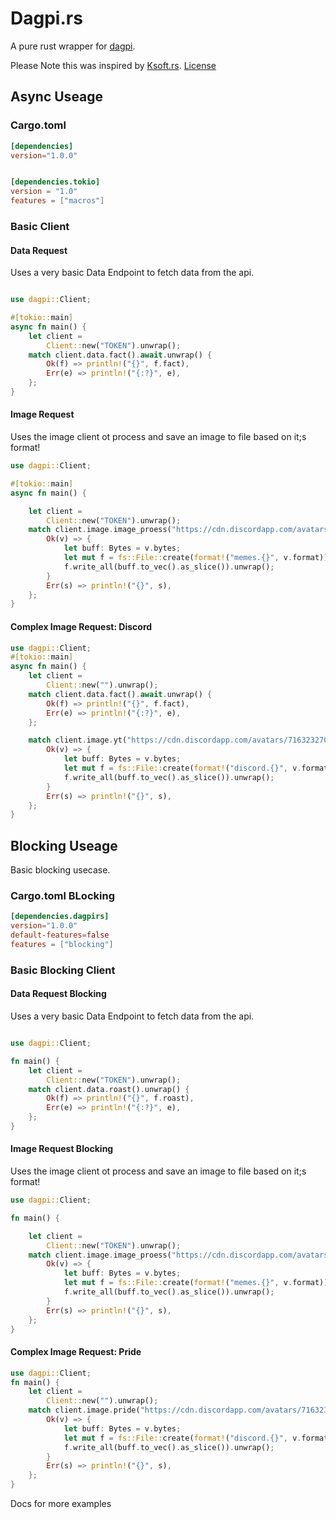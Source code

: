 # Dagpi.rs

A pure rust wrapper for [dagpi](https://dapi.xyz).

Please Note this was inspired by [Ksoft.rs](https://github.com/KSoft-Si/KSoft.rs). [License](https://github.com/KSoft-Si/KSoft.rs/blob/master/LICENSE)

## Async Useage

### Cargo.toml

```toml
[dependencies]
version="1.0.0"


[dependencies.tokio]
version = "1.0"
features = ["macros"]
```

### Basic Client

#### Data Request

Uses a very basic Data Endpoint to fetch data from the api.

```rs

use dagpi::Client;

#[tokio::main]
async fn main() {
    let client =
        Client::new("TOKEN").unwrap();
    match client.data.fact().await.unwrap() {
        Ok(f) => println!("{}", f.fact),
        Err(e) => println!("{:?}", e),
    };
}
```

#### Image Request

Uses the image client ot process and save an image to file based on it;s format!

```rs
use dagpi::Client;

#[tokio::main]
async fn main() {

    let client =
        Client::new("TOKEN").unwrap();
    match client.image.image_proess("https://cdn.discordapp.com/avatars/716323270982631476/fa9fed1ed0d51eb4a15b654f3ae08215.png".to_string(), dagpi::models::ImageManipulation::Wanted).await.unwrap() {
        Ok(v) => {
            let buff: Bytes = v.bytes;
            let mut f = fs::File::create(format!("memes.{}", v.format)).unwrap();
            f.write_all(buff.to_vec().as_slice()).unwrap();
        }
        Err(s) => println!("{}", s),
    };
}
```

#### Complex Image Request: Discord

```rs
use dagpi::Client;
#[tokio::main]
async fn main() {
    let client =
        Client::new("").unwrap();
    match client.data.fact().await.unwrap() {
        Ok(f) => println!("{}", f.fact),
        Err(e) => println!("{:?}", e),
    };

    match client.image.yt("https://cdn.discordapp.com/avatars/716323270982631476/fa9fed1ed0d51eb4a15b654f3ae08215.png".to_string(), "daggy", "Tweeting using dagpi.xyz is so much fun!. Goes great with dagpi.rs", false).await.unwrap() {
        Ok(v) => {
            let buff: Bytes = v.bytes;
            let mut f = fs::File::create(format!("discord.{}", v.format)).unwrap();
            f.write_all(buff.to_vec().as_slice()).unwrap();
        }
        Err(s) => println!("{}", s),
    };
}
```


## Blocking Useage

Basic blocking usecase.

### Cargo.toml BLocking

```toml
[dependencies.dagpirs]
version="1.0.0"
default-features=false
features = ["blocking"]
```


### Basic Blocking Client

#### Data Request Blocking

Uses a very basic Data Endpoint to fetch data from the api.

```rs

use dagpi::Client;

fn main() {
    let client =
        Client::new("TOKEN").unwrap();
    match client.data.roast().unwrap() {
        Ok(f) => println!("{}", f.roast),
        Err(e) => println!("{:?}", e),
    };
}
```

#### Image Request Blocking

Uses the image client ot process and save an image to file based on it;s format!

```rs
use dagpi::Client;

fn main() {

    let client =
        Client::new("TOKEN").unwrap();
    match client.image.image_proess("https://cdn.discordapp.com/avatars/716323270982631476/fa9fed1ed0d51eb4a15b654f3ae08215.png".to_string(), dagpi::models::ImageManipulation::Wasted).unwrap() {
        Ok(v) => {
            let buff: Bytes = v.bytes;
            let mut f = fs::File::create(format!("memes.{}", v.format)).unwrap();
            f.write_all(buff.to_vec().as_slice()).unwrap();
        }
        Err(s) => println!("{}", s),
    };
}
```

#### Complex Image Request: Pride

```rs
use dagpi::Client;
fn main() {
    let client =
        Client::new("").unwrap();
    match client.image.pride("https://cdn.discordapp.com/avatars/716323270982631476/fa9fed1ed0d51eb4a15b654f3ae08215.png".to_string(), dagpi::models::Pride::Bisexual).unwrap() {
        Ok(v) => {
            let buff: Bytes = v.bytes;
            let mut f = fs::File::create(format!("discord.{}", v.format)).unwrap();
            f.write_all(buff.to_vec().as_slice()).unwrap();
        }
        Err(s) => println!("{}", s),
    };
}
```

Docs for more examples